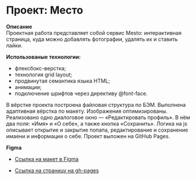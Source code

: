 # Проект: Место

**Описание**  
Проектная работа представляет собой сервис Mesto: интерактивная страница, куда можно добавлять фотографии, удалять их и ставить лайки.

**Использованые технологии:**
- флексбокс-верстка;
- технология grid layout;
- продвинутая семантика языка HTML;
- анимации;
- подключение шрифтов через директиву @font-face.

В вёрстке проекта построена файловая структура по БЭМ. Выполнена адаптивная вёрстка по макету. Изображения оптимизированы. Реализовано одно диалоговое окно — «Редактировать профиль». В нём два поля: «Имя» и «О себе», а также кнопка «Сохранить». Логика на js описывает открытие и закрытие попапа, редактирование и сохранение имаени и информации о себе. Проект выложен на GitHub Pages.

**Figma**

* [Ссылка на макет в Figma](https://www.figma.com/file/2cn9N9jSkmxD84oJik7xL7/JavaScript.-Sprint-4?node-id=0%3A1)

- [Ссылка на страницу на gh-pages]()
